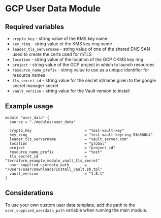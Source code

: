 # GCP User Data Module

## Required variables

* `crypto_key` - string value of the KMS key name
* `key_ring` - string value of the KMS key ring name
* `leader_tls_servername` - string value of one of the shared DNS SAN used to create the certs used for mTLS
* `location` - string value of the location of the GCP CKMS key ring
* `project` - string value of the GCP project in which to launch resources
* `resource_name_prefix` - string value to use as a unique identifier for resource names
* `tls_secret_id` - string value for the secret id/name given to the google secret manager secret
* `vault_version` - string value for the Vault version to install

## Example usage

```hcl
module "user_data" {
  source = "./modules/user_data"

  crypto_key                        = "test-vault-key"
  key_ring                          = "test-vault-keyring-53d688b4"
  leader_tls_servername             = "vault.server.com"
  location                          = "global"
  project                           = "project_id"
  resource_name_prefix              = "test"
  tls_secret_id                     = "terraform_example_module_vault_tls_secret"
  user_supplied_userdata_path       = "/Users/user/Downloads/install_vault.sh.tpl"
  vault_version                     = "1.8.1"
}
```

## Considerations

To use your own custom user data template, add the path to the `user_supplied_userdata_path` variable when running the main module.
